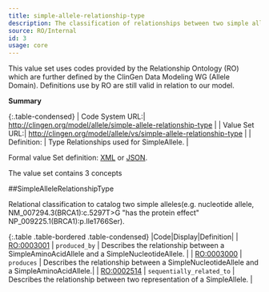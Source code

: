 ```yaml
---
title: simple-allele-relationship-type
description: The classification of relationships between two simple alleles.
source: RO/Internal
id: 3
usage: core
---
```


This value set uses codes provided by the Relationship Ontology (RO) which are further defined by the ClinGen Data Modeling WG (Allele Domain).  Definitions use by RO are still valid in relation to our model.

__Summary__

{:.table-condensed}
| Code System URL:| http://clingen.org/model/allele/simple-allele-relationship-type |
| Value Set URL:| http://clingen.org/model/allele/vs/simple-allele-relationship-type |
| Definition: | Type Relationships used for SimpleAllele. |


Formal value Set definition: [XML]() or [JSON]().

The value set contains 3 concepts

##SimpleAlleleRelationshipType

Relational classification to catalog two simple alleles(e.g. nucleotide allele, NM\_007294.3(BRCA1):c.5297T>G "has the protein effect" NP\_009225.1(BRCA1):p.Ile1766Ser).

{:.table .table-bordered .table-condensed}
|Code|Display|Definition|
| [RO:0003001](http://www.obobrowser.org/browser/public_ro/term/RO:0003001) | `produced_by` | Describes the relationship between a SimpleAminoAcidAllele and a SimpleNucleotideAllele. |
| [RO:0003000](http://www.obobrowser.org/browser/public_ro/term/RO:0003000) | `produces` | Describes the relationship between a SimpleNucleotideAllele and a SimpleAminoAcidAllele.|
| [RO:0002514](http://www.obobrowser.org/browser/public_ro/term/RO:0002514) | `sequentially_related_to` | Describes the relationship between two representation of a SimpleAllele. |

